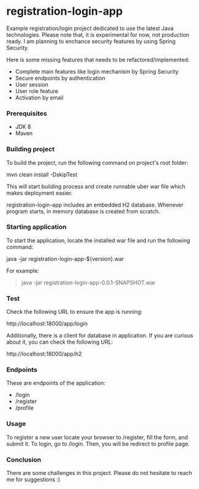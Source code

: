 # registration-login-app

Example registration/login project dedicated to use the latest Java technologies. Please note that, it is experimental for now, not production ready. I am planning to enchance security features by using Spring Security.

Here is some missing features that needs to be refactored/implemented:
- Complete main features like login mechanism by Spring Security
- Secure endpoints by authentication
- User session
- User role feature
- Activation by email

### Prerequisites
- JDK 8
- Maven

### Building project

To build the project, run the following command on project's root folder:

mvn clean install -DskipTest

This will start building process and create runnable uber war file which makes deployment easier.

registration-login-app includes an embedded H2 database. Whenever program starts, in memory database is created from scratch.

### Starting application

To start the application, locate the installed war file and run the following command:

java -jar registration-login-app-${version}.war

For example:

> java -jar registration-login-app-0.0.1-SNAPSHOT.war

### Test

Check the following URL to ensure the app is running:

http://localhost:18000/app/login

Additionally, there is a client for database in application. 
If you are curious about it, you can check the following URL:

http://localhost:18000/app/h2

### Endpoints

These are endpoints of the application:

 - /login
 - /register
 - /profile

### Usage

To register a new user locate your browser to /register, fill the form, and submit it.
To login, go to /login. Then, you will be redirect to profile page.

### Conclusion

There are some challenges in this project. Please do not hesitate to reach me for suggestions :)
